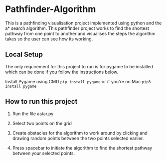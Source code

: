 # Pathfinder-Algorithm
This is a pathfinding visualisation project implemented using python and the a\* search algorithm. This pathfinder project works to find the shortest pathway from one point to another and visualises the steps the algorithm takes so the user can see how its working.


## Local Setup
The only requirement for this project to run is for pygame to be installed which can be done if you follow the instructions below.

Install Pygame using CMD
`pip install pygame`
or if you're on Mac
`pip3 install pygame`


## How to run this project
1) Run the file astar.py

2) Select two points on the grid

3) Create obstacles for the algorithm to work around by clicking and drawing random points between the two points selected earlier.

4) Press spacebar to initiate the algorithm to find the shortest pathway between your selected points. 

